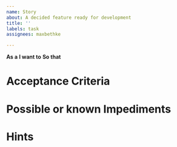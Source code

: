 ```yaml
---
name: Story
about: A decided feature ready for development
title: ''
labels: task
assignees: maxbethke

---
```


**As a**
**I want to**
**So that**

# Acceptance Criteria

# Possible or known Impediments

# Hints
